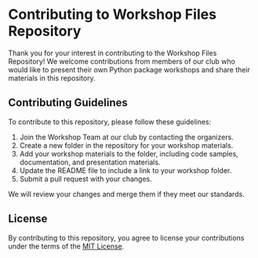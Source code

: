 # Contributing to Workshop Files Repository

Thank you for your interest in contributing to the Workshop Files Repository! We welcome contributions from members of our club who would like to present their own Python package workshops and share their materials in this repository.

## Contributing Guidelines

To contribute to this repository, please follow these guidelines:

1. Join the Workshop Team at our club by contacting the organizers.
2. Create a new folder in the repository for your workshop materials.
3. Add your workshop materials to the folder, including code samples, documentation, and presentation materials.
4. Update the README file to include a link to your workshop folder.
5. Submit a pull request with your changes.

We will review your changes and merge them if they meet our standards.

## License

By contributing to this repository, you agree to license your contributions under the terms of the [MIT License](./LICENSE).
